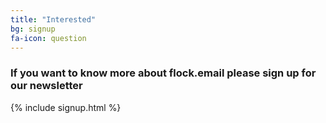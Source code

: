 ```yaml
---
title: "Interested"
bg: signup
fa-icon: question
---
```


### If you want to know more about flock.email please sign up for our newsletter

{% include signup.html %}
